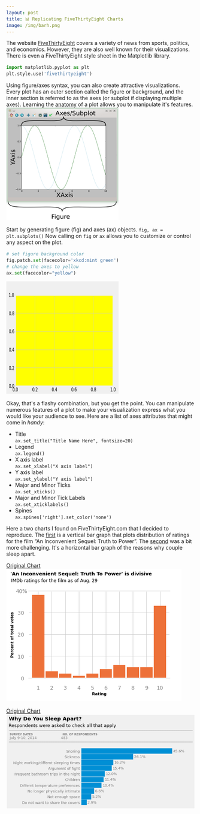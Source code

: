 ```yaml
---
layout: post
title: 📊 Replicating FiveThirtyEight Charts
image: /img/barh.png
---
```


The website [FiveThirtyEight](https://fivethirtyeight.com/) covers a variety of news from sports, politics, and economics. However, they are also well known for their visualizations. There is even a FiveThirtyEight style sheet in the Matplotlib library.  
```python
import matplotlib.pyplot as plt
plt.style.use('fivethirtyeight')
```

Using figure/axes syntax, you can also create attractive visualizations. Every plot has an outer section called the figure or background, and the inner section is referred to as the axes (or subplot if displaying multiple axes). Learning the [anatomy](https://matplotlib.org/3.2.1/gallery/showcase/anatomy.html) of a plot allows you to manipulate it's features.  
<img src="/img/figure_axes_axis_labeled.png" height="300" width="300" />

Start by generating figure (fig) and axes (ax) objects. `fig, ax = plt.subplots()` Now calling on `fig` or `ax` allows you to customize or control any aspect on the plot.  
```python
# set figure background color  
fig.patch.set(facecolor='xkcd:mint green')  
# change the axes to yellow 
ax.set(facecolor="yellow")
```
  
<img src="/img/minty.png"  height="300" width="300" />  

Okay, that's a flashy combination, but you get the point. You can manipulate numerous features of a plot to make your visualization express what you would like your audience to see. Here are a list of axes attributes that might come in *handy*:  
* Title  
`ax.set_title("Title Name Here", fontsize=20)`
* Legend  
`ax.legend()`
* X axis label  
`ax.set_xlabel("X axis label")`
* Y axis label  
`ax.set_ylabel("Y axis label")`
* Major and Minor Ticks  
`ax.set_xticks()`
* Major and Minor Tick Labels  
`ax.set_xticklabels()`
* Spines  
`ax.spines['right'].set_color('none')`

Here a two charts I found on FiveThirtyEight.com that I decided to reproduce. The [first](https://fivethirtyeight.com/wp-content/uploads/2014/07/chalabi-datalab-sleep-two1.png?w=575) is a vertical bar graph that plots distribution of ratings for the film “An Inconvenient Sequel: Truth to Power”. The [second](https://fivethirtyeight.com/features/dear-mona-how-many-couples-sleep-in-separate-beds/) was a bit more challenging. It's a horizontal bar graph of the reasons why couple sleep apart. 

[Original Chart](https://fivethirtyeight.com/features/al-gores-new-movie-exposes-the-big-flaw-in-online-movie-ratings/)  
<img src="/img/vbar.png" />


[Original Chart](https://fivethirtyeight.com/wp-content/uploads/2014/07/chalabi-datalab-sleep-two1.png?w=575)  
<img src="/img/barh.png" />

